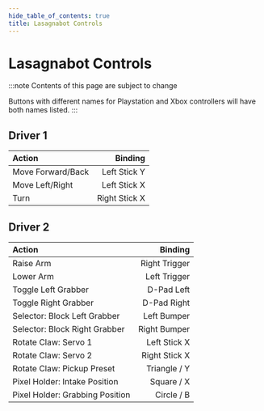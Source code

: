 ```yaml
---
hide_table_of_contents: true
title: Lasagnabot Controls
---
```


# Lasagnabot Controls

:::note
Contents of this page are subject to change

Buttons with different names for Playstation and Xbox controllers will have both names listed.
:::

## Driver 1
| Action            |       Binding |
|:------------------|--------------:|
| Move Forward/Back |  Left Stick Y |
| Move Left/Right   |  Left Stick X |
| Turn              | Right Stick X |

## Driver 2
| Action                          |       Binding |
|:--------------------------------|--------------:|
| Raise Arm                       | Right Trigger |
| Lower Arm                       |  Left Trigger |
| Toggle Left Grabber             |    D-Pad Left |
| Toggle Right Grabber            |   D-Pad Right |
| Selector: Block Left Grabber    |   Left Bumper |
| Selector: Block Right Grabber   |  Right Bumper |
| Rotate Claw: Servo 1            |  Left Stick X |
| Rotate Claw: Servo 2            | Right Stick X |
| Rotate Claw: Pickup Preset      |  Triangle / Y |
| Pixel Holder: Intake Position   |    Square / X |
| Pixel Holder: Grabbing Position |    Circle / B |